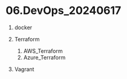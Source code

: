 # 06.DevOps_20240617

1. docker

2. Terraform
    1) AWS_Terraform
    2) Azure_Terraform

3. Vagrant
